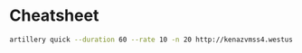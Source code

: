# Cheatsheet

```bash
artillery quick --duration 60 --rate 10 -n 20 http://kenazvmss4.westus.cloudapp.azure.com/
```
